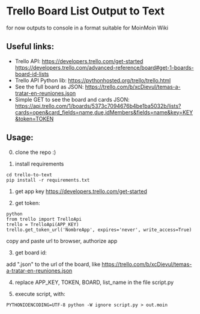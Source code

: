 # Trello Board List Output to Text
for now outputs to console in a  format suitable for MoinMoin Wiki

## Useful links:

* Trello API:
https://developers.trello.com/get-started
https://developers.trello.com/advanced-reference/board#get-1-boards-board-id-lists
* Trello API Python lib:
https://pythonhosted.org/trello/trello.html
* See the full board as JSON:
https://trello.com/b/xcDievul/temas-a-tratar-en-reuniones.json
* Simple GET to see the board and cards JSON:
https://api.trello.com/1/boards/5373c7094676b4be1ba5032b/lists?cards=open&card_fields=name,due,idMembers&fields=name&key=KEY&token=TOKEN

## Usage:

00. clone the repo :)

0. install requirements
  ```
  cd trello-to-text
  pip install -r requirements.txt
  ```

1. get app key
  https://developers.trello.com/get-started

2. get token:
  ```
  python
  from trello import TrelloApi
  trello = TrelloApi(APP_KEY)
  trello.get_token_url('NombreApp', expires='never', write_access=True)
  ```
  copy and paste url to browser, authorize app

3. get board id:
  
  add ".json" to the url of the board, like https://trello.com/b/xcDievul/temas-a-tratar-en-reuniones.json

4. replace APP_KEY, TOKEN, BOARD, list_name in the file script.py

5. execute script, with:
  ```
  PYTHONIOENCODING=UTF-8 python -W ignore script.py > out.moin
  ```
